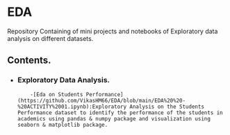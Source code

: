 # EDA
Repository Containing of mini projects and notebooks of Exploratory data analysis on different datasets.
## Contents.
- ### Exploratory Data Analysis.
          -[Eda on Students Performance](https://github.com/VikasHM66/EDA/blob/main/EDA%20%20-%20ACTIVITY%2001.ipynb):Exploratory Analysis on the Students Performance dataset to identify the performance of the students in academics using pandas & numpy package and visualization using seaborn & matplotlib package.


